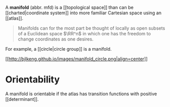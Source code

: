 A **manifold** (abbr. mfd) is a [[topological space]] than can be [[charted|coordinate system]] into more familiar Cartesian space using an [[atlas]]. 

> Manifolds can for the most part be thought of locally as open subsets of a Euclidean space $\RR^n$ in which one has the freedom to change coordinates as one desires.



For example, a [[circle|circle group]] is a manifold.


[[http://bjlkeng.github.io/images/manifold_circle.png|align=center]]

# Orientability

A manifold is orientable if the atlas has transition functions with positive [[determinant]].